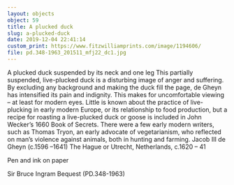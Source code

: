 ```yaml
---
layout: objects
object: 59
title: A plucked duck
slug: a-plucked-duck
date: 2019-12-04 22:41:14
custom_print: https://www.fitzwilliamprints.com/image/1194606/
file: pd.348-1963_201511_mfj22_dc1.jpg
---
```


A plucked duck suspended by its neck and one leg  This partially suspended, live-plucked duck is a disturbing image of anger and suffering.  By excluding any background and making the duck fill the page, de Gheyn has intensified its pain and indignity. This makes for uncomfortable viewing – at least for modern eyes. Little is known about the practice of live-plucking in early modern Europe, or its relationship to food production, but a recipe for roasting a live-plucked duck or goose is  included in John Wecker’s 1660 Book of Secrets.  There were a few early modern writers, such as Thomas Tryon, an early advocate of  vegetarianism, who reflected on man’s violence against animals, both in hunting and farming.  Jacob III de Gheyn (c.1596 –1641) The Hague or Utrecht, Netherlands, c.1620 – 41  

Pen and ink on paper  

Sir Bruce Ingram Bequest (PD.348-1963)
